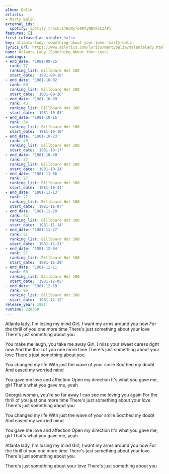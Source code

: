 ```yaml
---
album: Balin
artists:
- Marty Balin
external_ids:
  spotify: spotify:track:1T6qWyfo0RYyN0YFzC3APi
features: []
first_released_as_single: false
key: atlanta-lady--something-about-your-love--marty-balin
lyrics_url: https://www.azlyrics.com/lyrics/martybalin/atlantalady.html
name: Atlanta Lady (Something About Your Love)
rankings:
- end_date: '1981-09-25'
  rank: 77
  ranking_list: Billboard Hot 100
  start_date: '1981-09-19'
- end_date: '1981-10-02'
  rank: 60
  ranking_list: Billboard Hot 100
  start_date: '1981-09-26'
- end_date: '1981-10-09'
  rank: 43
  ranking_list: Billboard Hot 100
  start_date: '1981-10-03'
- end_date: '1981-10-16'
  rank: 34
  ranking_list: Billboard Hot 100
  start_date: '1981-10-10'
- end_date: '1981-10-23'
  rank: 29
  ranking_list: Billboard Hot 100
  start_date: '1981-10-17'
- end_date: '1981-10-30'
  rank: 27
  ranking_list: Billboard Hot 100
  start_date: '1981-10-24'
- end_date: '1981-11-06'
  rank: 27
  ranking_list: Billboard Hot 100
  start_date: '1981-10-31'
- end_date: '1981-11-13'
  rank: 27
  ranking_list: Billboard Hot 100
  start_date: '1981-11-07'
- end_date: '1981-11-20'
  rank: 43
  ranking_list: Billboard Hot 100
  start_date: '1981-11-14'
- end_date: '1981-11-27'
  rank: 51
  ranking_list: Billboard Hot 100
  start_date: '1981-11-21'
- end_date: '1981-12-04'
  rank: 57
  ranking_list: Billboard Hot 100
  start_date: '1981-11-28'
- end_date: '1981-12-11'
  rank: 60
  ranking_list: Billboard Hot 100
  start_date: '1981-12-05'
- end_date: '1981-12-18'
  rank: 96
  ranking_list: Billboard Hot 100
  start_date: '1981-12-12'
release_year: 1981
runtime: 228560
---
```

Atlanta lady, I'm losing my mind
Girl, I want my arms around you now
For the thrill of you one more time
There's just something about your love
There's just something about you

You make me laugh, you take me away
Girl, I miss your sweet caress right now
And the thrill of you one more time
There's just something about your love
There's just something about you

You changed my life
With just the wave of your smile
Soothed my doubt
And eased my worried mind

You gave me love and affection
Open my direction
It's what you gave me, girl
That's what you gave me, yeah

Georgia woman, you're so far away
I can see me loving you again
For the thrill of you just one more time
There's just something about your love
There's just something about you

You changed my life
With just the wave of your smile
Soothed my doubt
And eased my worried mind

You gave me love and affection
Open my direction
It's what you gave me, girl
That's what you gave me, yeah

Atlanta lady, I'm losing my mind
Girl, I want my arms around you now
For the thrill of you one more time
There's just something about your love
There's just something about you

There's just something about your love
There's just something about you
